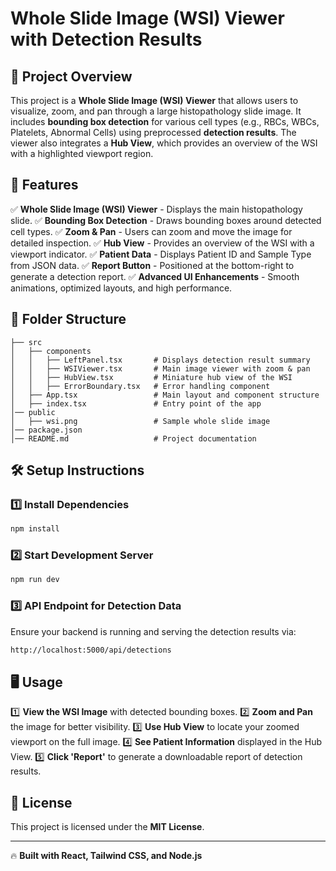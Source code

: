 # Whole Slide Image (WSI) Viewer with Detection Results

## 📌 Project Overview
This project is a **Whole Slide Image (WSI) Viewer** that allows users to visualize, zoom, and pan through a large histopathology slide image. It includes **bounding box detection** for various cell types (e.g., RBCs, WBCs, Platelets, Abnormal Cells) using preprocessed **detection results**. The viewer also integrates a **Hub View**, which provides an overview of the WSI with a highlighted viewport region.

## 🎯 Features
✅ **Whole Slide Image (WSI) Viewer** - Displays the main histopathology slide.
✅ **Bounding Box Detection** - Draws bounding boxes around detected cell types.
✅ **Zoom & Pan** - Users can zoom and move the image for detailed inspection.
✅ **Hub View** - Provides an overview of the WSI with a viewport indicator.
✅ **Patient Data** - Displays Patient ID and Sample Type from JSON data.
✅ **Report Button** - Positioned at the bottom-right to generate a detection report.
✅ **Advanced UI Enhancements** - Smooth animations, optimized layouts, and high performance.

## 📂 Folder Structure
```
├── src
│   ├── components
│   │   ├── LeftPanel.tsx       # Displays detection result summary
│   │   ├── WSIViewer.tsx       # Main image viewer with zoom & pan
│   │   ├── HubView.tsx         # Miniature hub view of the WSI
│   │   ├── ErrorBoundary.tsx   # Error handling component
│   ├── App.tsx                 # Main layout and component structure
│   ├── index.tsx               # Entry point of the app
│── public
│   ├── wsi.png                 # Sample whole slide image
│── package.json
│── README.md                   # Project documentation
```

## 🛠 Setup Instructions
### 1️⃣ Install Dependencies
```sh
npm install
```

### 2️⃣ Start Development Server
```sh
npm run dev
```

### 3️⃣ API Endpoint for Detection Data
Ensure your backend is running and serving the detection results via:
```sh
http://localhost:5000/api/detections
```

## 🖥 Usage
1️⃣ **View the WSI Image** with detected bounding boxes.
2️⃣ **Zoom and Pan** the image for better visibility.
3️⃣ **Use Hub View** to locate your zoomed viewport on the full image.
4️⃣ **See Patient Information** displayed in the Hub View.
5️⃣ **Click 'Report'** to generate a downloadable report of detection results.


## 📜 License
This project is licensed under the **MIT License**.

---
🔥 **Built with React, Tailwind CSS, and Node.js**

